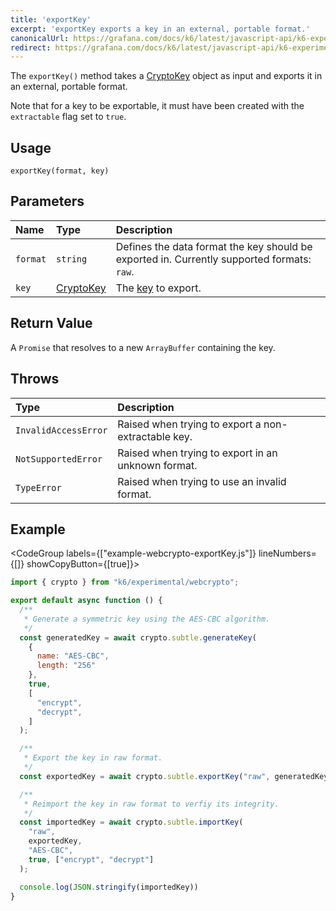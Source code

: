 ```yaml
---
title: 'exportKey'
excerpt: 'exportKey exports a key in an external, portable format.'
canonicalUrl: https://grafana.com/docs/k6/latest/javascript-api/k6-experimental/webcrypto/subtlecrypto/exportkey/
redirect: https://grafana.com/docs/k6/latest/javascript-api/k6-experimental/webcrypto/subtlecrypto/exportkey/
---
```


The `exportKey()` method takes a [CryptoKey](/javascript-api/k6-experimental/webcrypto/cryptokey) object as input and exports it in an external, portable format.

Note that for a key to be exportable, it must have been created with the `extractable` flag set to `true`.

## Usage

```
exportKey(format, key)
```

## Parameters

| Name        | Type | Description |
| :---------- | :--- | :---------- |
| `format` | `string`       | Defines the data format the key should be exported in. Currently supported formats: `raw`.            |
| `key`            | [CryptoKey](/javascript-api/k6-experimental/webcrypto/cryptokey)     | The [key](/javascript-api/k6-experimental/webcrypto/cryptokey) to export.             |

## Return Value

A `Promise` that resolves to a new `ArrayBuffer` containing the key.

## Throws

| Type                 | Description                                         |
| :------------------- | :-------------------------------------------------- |
| `InvalidAccessError` | Raised when trying to export a non-extractable key. |
| `NotSupportedError`  | Raised when trying to export in an unknown format.  |
| `TypeError`          | Raised when trying to use an invalid format.        |

## Example

<CodeGroup labels={["example-webcrypto-exportKey.js"]} lineNumbers={[]} showCopyButton={[true]}>

```javascript
import { crypto } from "k6/experimental/webcrypto";

export default async function () {
  /**
   * Generate a symmetric key using the AES-CBC algorithm.
   */
  const generatedKey = await crypto.subtle.generateKey(
    {
      name: "AES-CBC",
      length: "256"
    },
    true,
    [
      "encrypt",
      "decrypt",
    ]
  );

  /**
   * Export the key in raw format.
   */
  const exportedKey = await crypto.subtle.exportKey("raw", generatedKey);

  /**
   * Reimport the key in raw format to verfiy its integrity.
   */
  const importedKey = await crypto.subtle.importKey(
    "raw",
    exportedKey,
    "AES-CBC",
    true, ["encrypt", "decrypt"]
  );

  console.log(JSON.stringify(importedKey))
}
```

</CodeGroup>